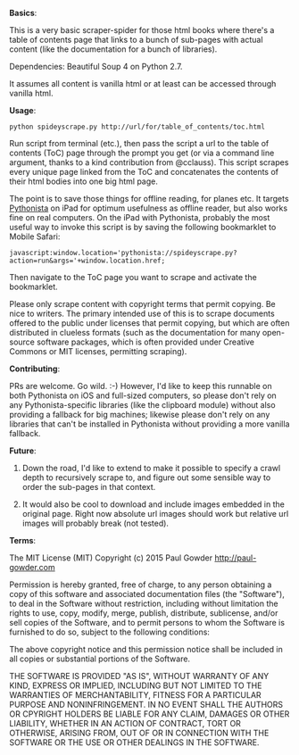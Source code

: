 **Basics**:

This is a very basic scraper-spider for those html books where there's a table of contents page that links to a bunch of sub-pages with actual content (like the documentation for a bunch of libraries).

Dependencies: Beautiful Soup 4 on Python 2.7.
 
It assumes all content is vanilla html or at least can be accessed through vanilla html.  

**Usage**:

`python spideyscrape.py http://url/for/table_of_contents/toc.html`

Run script from terminal (etc.), then pass the script a url to the table of contents (ToC) page through the prompt you get (or via a command line argument, thanks to a kind contribution from @cclauss). This script scrapes every unique page linked from the ToC and concatenates the contents of their html bodies into one big html page.
 
The point is to save those things for offline reading, for planes etc.  It targets [Pythonista](http://omz-software.com/pythonista/) on iPad for optimum usefulness as offline reader, but also works fine on real computers.  On the iPad with Pythonista, probably the most useful way to invoke this script is by saving the following bookmarklet to Mobile Safari: 

    javascript:window.location='pythonista://spideyscrape.py?action=run&args='+window.location.href;

Then navigate to the ToC page you want to scrape and activate the bookmarklet.  

Please only scrape content with copyright terms that permit copying.  Be nice to writers.  The primary intended use of this is to scrape documents offered to the public under licenses that permit copying, but which are often distributed in clueless formats (such as the documentation for many open-source software packages, which is often provided under Creative Commons or MIT licenses, permitting scraping).

**Contributing**: 

PRs are welcome.  Go wild.  :-)  However, I'd like to keep this runnable on both Pythonista on iOS and full-sized computers, so please don't rely on any Pythonista-specific libraries (like the clipboard module) without also providing a fallback for big machines; likewise please don't rely on any libraries that can't be installed in Pythonista without providing a more vanilla fallback.  

**Future**: 

1.  Down the road, I'd like to extend to make it possible to specify a crawl depth to recursively scrape to, and figure out some sensible way to order the sub-pages in that context. 

2.  It would also be cool to download and include images embedded in the original page.  Right now absolute url images should work but relative url images will probably break (not tested).  

**Terms**: 

The MIT License (MIT)
Copyright (c) 2015 Paul Gowder <http://paul-gowder.com>

Permission is hereby granted, free of charge, to any person obtaining a copy of this software and associated documentation files (the "Software"), to deal in the Software without restriction, including without limitation the rights to use, copy, modify, merge,  publish, distribute, sublicense, and/or sell copies of the Software, and to permit persons to whom the Software is furnished to do  so, subject to the following conditions:

The above copyright notice and this permission notice shall be included in all copies or substantial portions of the Software.

THE SOFTWARE IS PROVIDED "AS IS", WITHOUT WARRANTY OF ANY KIND, EXPRESS OR IMPLIED, INCLUDING BUT NOT LIMITED TO THE WARRANTIES OF MERCHANTABILITY, FITNESS FOR A PARTICULAR PURPOSE AND NONINFRINGEMENT. IN NO EVENT SHALL THE AUTHORS OR CPYRIGHT HOLDERS BE LIABLE  FOR ANY CLAIM, DAMAGES OR OTHER LIABILITY, WHETHER IN AN ACTION OF CONTRACT, TORT OR OTHERWISE, ARISING FROM, OUT OF OR IN CONNECTION WITH THE SOFTWARE OR THE USE OR OTHER DEALINGS IN THE SOFTWARE.
